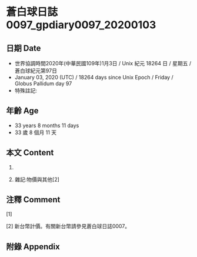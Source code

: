 # 蒼白球日誌0097_gpdiary0097_20200103 #

## 日期 Date ##

* 世界協調時間2020年(中華民國109年)1月3日 / Unix 紀元 18264 日 / 星期五 / 蒼白球紀元第97日
* January 03, 2020 (UTC) / 18264 days since Unix Epoch / Friday / Globus Pallidum day 97
* 特殊註記:

## 年齡 Age ##

* 33 years 8 months 11 days
* 33 歲 8 個月 11 天

## 本文 Content ##

1. 

    
2. 雜記:物價與其他[2]

    

## 注釋 Comment ##

[1] 


[2] 新台幣計價。有關新台幣請參見蒼白球日誌0007。



## 附錄 Appendix ##


